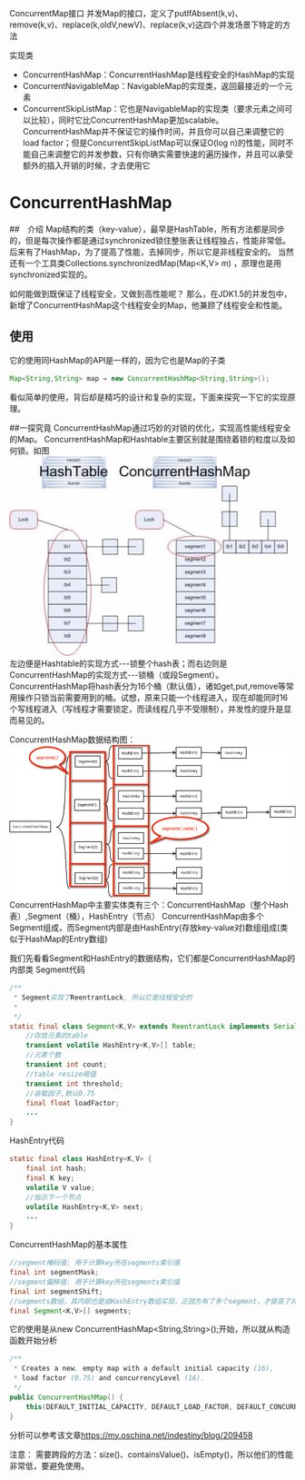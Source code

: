 ConcurrentMap接口
并发Map的接口，定义了putIfAbsent(k,v)、remove(k,v)、replace(k,oldV,newV)、replace(k,v)这四个并发场景下特定的方法

实现类
* ConcurrentHashMap：ConcurrentHashMap是线程安全的HashMap的实现
* ConcurrentNavigableMap：NavigableMap的实现类，返回最接近的一个元素
* ConcurrentSkipListMap：它也是NavigableMap的实现类（要求元素之间可以比较），同时它比ConcurrentHashMap更加scalable。ConcurrentHashMap并不保证它的操作时间，并且你可以自己来调整它的load factor；但是ConcurrentSkipListMap可以保证O(log n)的性能，同时不能自己来调整它的并发参数，只有你确实需要快速的遍历操作，并且可以承受额外的插入开销的时候，才去使用它



# ConcurrentHashMap
##　介绍
Map结构的类（key-value），最早是HashTable，所有方法都是同步的，但是每次操作都是通过synchronized锁住整张表让线程独占，性能非常低。
后来有了HashMap，为了提高了性能，去掉同步，所以它是非线程安全的。
当然还有一个工具类Collections.synchronizedMap(Map<K,V> m) ，原理也是用synchronized实现的。

如何能做到既保证了线程安全，又做到高性能呢？
那么，在JDK1.5的并发包中，新增了ConcurrentHashMap这个线程安全的Map，他兼顾了线程安全和性能。

## 使用
它的使用同HashMap的API是一样的，因为它也是Map的子类
```java
Map<String,String> map = new ConcurrentHashMap<String,String>();
```
看似简单的使用，背后却是精巧的设计和复杂的实现，下面来探究一下它的实现原理。

##一探究竟
ConcurrentHashMap通过巧妙的对锁的优化，实现高性能线程安全的Map。
ConcurrentHashMap和Hashtable主要区别就是围绕着锁的粒度以及如何锁。如图
![](/chapter5/551.png)
左边便是Hashtable的实现方式---锁整个hash表；而右边则是ConcurrentHashMap的实现方式---锁桶（或段Segment）。 ConcurrentHashMap将hash表分为16个桶（默认值），诸如get,put,remove等常用操作只锁当前需要用到的桶。试想，原来只能一个线程进入，现在却能同时16个写线程进入（写线程才需要锁定，而读线程几乎不受限制），并发性的提升是显而易见的。

ConcurrentHashMap数据结构图：
![](/chapter5/552.png)
ConcurrentHashMap中主要实体类有三个：ConcurrentHashMap（整个Hash表）,Segment（桶），HashEntry（节点）
ConcurrentHashMap由多个Segment组成，而Segment内部是由HashEntry(存放key-value对)数组组成(类似于HashMap的Entry数组)

我们先看看Segment和HashEntry的数据结构，它们都是ConcurrentHashMap的内部类
Segment代码
```java
/**
 * Segment实现了ReentrantLock, 所以它是线程安全的
 * 
 */
static final class Segment<K,V> extends ReentrantLock implements Serializable {
    //存放元素的table
    transient volatile HashEntry<K,V>[] table;
    //元素个数
    transient int count;
    //table resize阈值
    transient int threshold;
    //装载因子,默认0.75   
    final float loadFactor;
    ...
}

```
HashEntry代码
```java
static final class HashEntry<K,V> {
	final int hash;
	final K key;
	volatile V value;
	//指示下一个节点
	volatile HashEntry<K,V> next;
	...
}


```
ConcurrentHashMap的基本属性
```java
//segment掩码值: 用于计算key所在segments索引值
final int segmentMask;
//segment偏移值: 用于计算key所在segments索引值   
final int segmentShift;
//segments数组，其内部也是由HashEntry数组实现，正因为有了多个segment，才提高了并发度   
final Segment<K,V>[] segments;
```

它的使用是从new ConcurrentHashMap<String,String>();开始，所以就从构造函数开始分析
```java
/**
 * Creates a new, empty map with a default initial capacity (16),
 * load factor (0.75) and concurrencyLevel (16).
 */
public ConcurrentHashMap() {
	this(DEFAULT_INITIAL_CAPACITY, DEFAULT_LOAD_FACTOR, DEFAULT_CONCURRENCY_LEVEL);
}
```
分析可以参考该文章<https://my.oschina.net/indestiny/blog/209458>

注意：
需要跨段的方法：size()、containsValue()、isEmpty()，所以他们的性能非常低，要避免使用。
